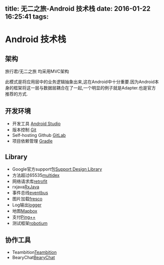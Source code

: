 title: 无二之旅-Android 技术栈 
date: 2016-01-22 16:25:41
tags:
---
# Android 技术栈

## 架构

旅行君/无二之旅 均采用MVC架构

此模式是将应用层中的业务逻辑抽象出来,这在Android中十分重要.因为Android本身的框架将这一层与数据层耦合在了一起,一个明显的例子就是Adapter.也是官方推荐的方式.

## 开发环境
- 开发工具 [Android Studio](http://tools.android.com/recent) 
- 版本控制 [Git](https://git-scm.com/) 
- Self-hosting Github [GitLab](http://git.uniqueway.in/) 
- 项目依赖管理 [Gradle](http://gradle.org/)


## Library

- Google官方support包[Support Design Library](http://developer.android.com/intl/zh-cn/tools/support-library/index.html)
- 方法超过65535[multidex](http://developer.android.com/intl/zh-cn/tools/building/multidex.html)
- 网络请求库[retrofit](https://github.com/square/retrofit)
- rxjava[RxJava](https://github.com/ReactiveX/RxJava)
- 事件总线[eventbus](https://github.com/greenrobot/EventBus)
- 图片加载[fresco](https://github.com/facebook/fresco)
- Log输出[logger](https://github.com/orhanobut/logger)
- 地图[Mapbox](https://www.mapbox.com/android-sdk/)
- 支付[Ping++](https://www.pingxx.com/)
- 测试框架[robotium](https://github.com/robotiumtech/robotium)


## 协作工具

- Teambition[Teambition](https://www.teambition.com/projects)
- BearyChat[BearyChat](https://bearychat.kf5.com/)